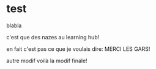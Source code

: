 # test
blabla

c'est que des nazes au learning hub!

en fait c'est pas ce que je voulais dire: MERCI LES GARS!

autre modif
voilà la modif finale!


